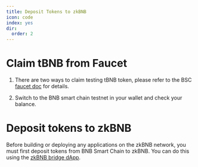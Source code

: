```yaml
---
title: Deposit Tokens to zkBNB
icon: code
index: yes
dir:
  order: 2
---
```



# Claim tBNB from Faucet

1. There are two ways to claim testing tBNB token, please refer to the BSC [faucet doc](https://docs.bnbchain.org/docs/bsc-faucet) for details.

2. Switch to the BNB smart chain testnet in your wallet and check your balance. 


# Deposit tokens to zkBNB

Before building or deploying any applications on the zkBNB network, you must first deposit tokens from BNB Smart Chain to zkBNB. You can do this using the [zkBNB bridge dApp](https://zkbnb-testnet.bnbchain.org/wallet/bridge/deposit/token). 
